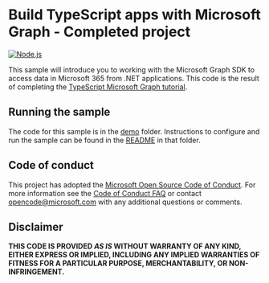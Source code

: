 # Build TypeScript apps with Microsoft Graph - Completed project

[![Node.js](https://github.com/microsoftgraph/msgraph-training-typescript/actions/workflows/nodejs.yml/badge.svg)](https://github.com/microsoftgraph/msgraph-training-typescript/actions/workflows/nodejs.yml)

This sample will introduce you to working with the Microsoft Graph SDK to access data in Microsoft 365 from .NET applications. This code is the result of completing the [TypeScript Microsoft Graph tutorial](https://docs.microsoft.com/graph/tutorials/dotnet).

## Running the sample

The code for this sample is in the [demo](demo) folder. Instructions to configure and run the sample can be found in the [README](demo/README.md) in that folder.

## Code of conduct

This project has adopted the [Microsoft Open Source Code of Conduct](https://opensource.microsoft.com/codeofconduct/). For more information see the [Code of Conduct FAQ](https://opensource.microsoft.com/codeofconduct/faq/) or contact [opencode@microsoft.com](mailto:opencode@microsoft.com) with any additional questions or comments.

## Disclaimer

**THIS CODE IS PROVIDED _AS IS_ WITHOUT WARRANTY OF ANY KIND, EITHER EXPRESS OR IMPLIED, INCLUDING ANY IMPLIED WARRANTIES OF FITNESS FOR A PARTICULAR PURPOSE, MERCHANTABILITY, OR NON-INFRINGEMENT.**
